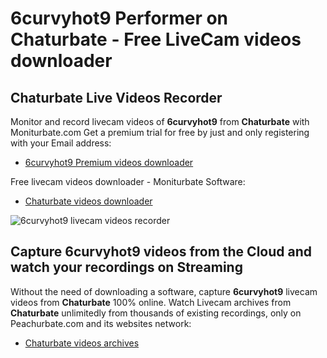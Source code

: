 # 6curvyhot9 Performer on Chaturbate - Free LiveCam videos downloader

## Chaturbate Live Videos Recorder

Monitor and record livecam videos of **6curvyhot9** from **Chaturbate** with Moniturbate.com
Get a premium trial for free by just and only registering with your Email address:
* [6curvyhot9 Premium videos downloader](https://moniturbate.com/request-demo-licence-key.html)

Free livecam videos downloader - Moniturbate Software:
* [Chaturbate videos downloader](https://moniturbate.com/moniturbate-download-software.html)

![6curvyhot9 livecam videos recorder](https://peachurnet.com/templates/moniturbate-software.png)


## Capture 6curvyhot9 videos from the Cloud and watch your recordings on Streaming

Without the need of downloading a software, capture **6curvyhot9** livecam videos from **Chaturbate** 100% online.
Watch Livecam archives from **Chaturbate** unlimitedly from thousands of existing recordings, only on Peachurbate.com and its websites network:
* [Chaturbate videos archives](https://peachurnet.com/)